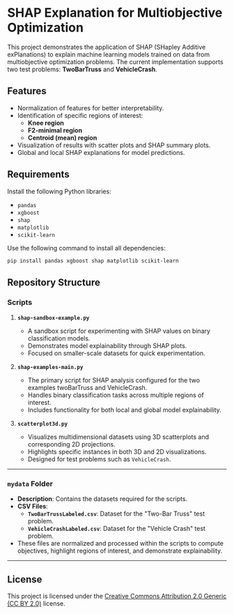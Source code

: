 # SHAP Explanation for Multiobjective Optimization

This project demonstrates the application of SHAP (SHapley Additive exPlanations) to explain machine learning models trained on data from multiobjective optimization problems. The current implementation supports two test problems: **TwoBarTruss** and **VehicleCrash**.

## Features
- Normalization of features for better interpretability.
- Identification of specific regions of interest:
  - **Knee region**
  - **F2-minimal region**
  - **Centroid (mean) region**
- Visualization of results with scatter plots and SHAP summary plots.
- Global and local SHAP explanations for model predictions.

## Requirements
Install the following Python libraries:
- `pandas`
- `xgboost`
- `shap`
- `matplotlib`
- `scikit-learn`

Use the following command to install all dependencies:
```bash
pip install pandas xgboost shap matplotlib scikit-learn
```
## Repository Structure

### Scripts

1. **`shap-sandbox-example.py`**
   - A sandbox script for experimenting with SHAP values on binary classification models.
   - Demonstrates model explainability through SHAP plots.
   - Focused on smaller-scale datasets for quick experimentation.

2. **`shap-examples-main.py`**
   - The primary script for SHAP analysis configured for the two examples twoBarTruss and VehicleCrash.
   - Handles binary classification tasks across multiple regions of interest.
   - Includes functionality for both local and global model explainability.

3. **`scatterplot3d.py`**
   - Visualizes multidimensional datasets using 3D scatterplots and corresponding 2D projections.
   - Highlights specific instances in both 3D and 2D visualizations.
   - Designed for test problems such as `VehicleCrash`.

---

### `mydata` Folder

- **Description**: Contains the datasets required for the scripts.
- **CSV Files**:
  - **`TwoBarTrussLabeled.csv`**: Dataset for the "Two-Bar Truss" test problem.
  - **`VehicleCrashLabeled.csv`**: Dataset for the "Vehicle Crash" test problem.
- These files are normalized and processed within the scripts to compute objectives, highlight regions of interest, and demonstrate explainability.

---
## License

This project is licensed under the [Creative Commons Attribution 2.0 Generic (CC BY 2.0)](https://creativecommons.org/licenses/by/2.0/) license.

